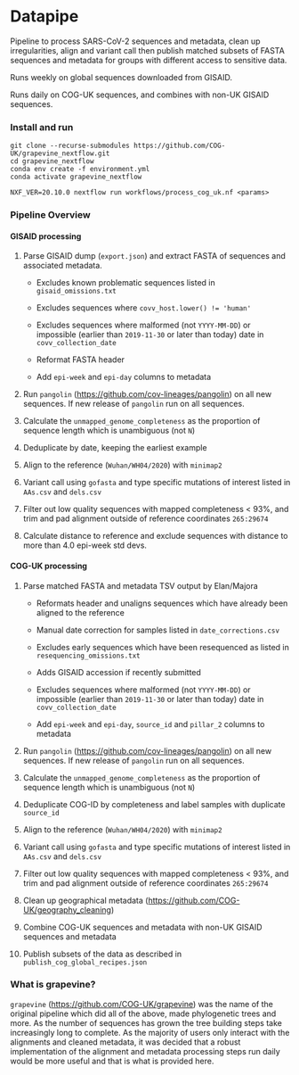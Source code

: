 # Datapipe

Pipeline to process SARS-CoV-2 sequences and metadata, clean up irregularities, align and variant call then publish matched subsets of FASTA sequences and metadata for groups with different access to sensitive data. 

Runs weekly on global sequences downloaded from GISAID.

Runs daily on COG-UK sequences, and combines with non-UK GISAID sequences.

### Install and run
	git clone --recurse-submodules https://github.com/COG-UK/grapevine_nextflow.git
	cd grapevine_nextflow
	conda env create -f environment.yml
	conda activate grapevine_nextflow

	NXF_VER=20.10.0 nextflow run workflows/process_cog_uk.nf <params>

### Pipeline Overview

#### GISAID processing

1. Parse GISAID dump (`export.json`) and extract FASTA of sequences and associated metadata. 

   - Excludes known problematic sequences listed in `gisaid_omissions.txt`

   - Excludes sequences where `covv_host.lower() != 'human'` 
   - Excludes sequences where malformed (not `YYYY-MM-DD`) or impossible (earlier than `2019-11-30` or later than today) date in `covv_collection_date`
   - Reformat FASTA header
   - Add `epi-week` and `epi-day` columns to metadata

2. Run `pangolin` (https://github.com/cov-lineages/pangolin) on all new sequences. If new release of `pangolin` run on all sequences.
3. Calculate the `unmapped_genome_completeness` as the proportion of sequence length which is unambiguous (not `N`)
4. Deduplicate by date, keeping the earliest example
5. Align to the reference (`Wuhan/WH04/2020`) with `minimap2`
6. Variant call using `gofasta` and type specific mutations of interest listed in `AAs.csv` and `dels.csv`
7. Filter out low quality sequences with mapped completeness < 93%, and trim and pad alignment outside of reference coordinates `265:29674`
8. Calculate distance to reference and exclude sequences with distance to more than 4.0 epi-week std devs.

#### COG-UK processing

1. Parse matched FASTA and metadata TSV output by Elan/Majora

   - Reformats header and unaligns sequences which have already been aligned to the reference

   - Manual date correction for samples listed in `date_corrections.csv`
   - Excludes early sequences which have been resequenced as listed in `resequencing_omissions.txt`
   - Adds GISAID accession if recently submitted

   - Excludes sequences where malformed (not `YYYY-MM-DD`) or impossible (earlier than `2019-11-30` or later than today) date in `covv_collection_date`
   - Add `epi-week` and `epi-day`, `source_id` and `pillar_2` columns to metadata

2. Run `pangolin` (https://github.com/cov-lineages/pangolin) on all new sequences. If new release of `pangolin` run on all sequences.
3. Calculate the `unmapped_genome_completeness` as the proportion of sequence length which is unambiguous (not `N`)
4. Deduplicate COG-ID by completeness and label samples with duplicate `source_id`
5. Align to the reference (`Wuhan/WH04/2020`) with `minimap2`
6. Variant call using `gofasta` and type specific mutations of interest listed in `AAs.csv` and `dels.csv`
7. Filter out low quality sequences with mapped completeness < 93%, and trim and pad alignment outside of reference coordinates `265:29674`
8. Clean up geographical metadata (https://github.com/COG-UK/geography_cleaning)
9. Combine COG-UK sequences and metadata with non-UK GISAID sequences and metadata
10. Publish subsets of the data as described in `publish_cog_global_recipes.json`

### What is grapevine?

`grapevine` (https://github.com/COG-UK/grapevine) was the name of the original pipeline which did all of the above, made phylogenetic trees and more. As the number of sequences has grown the tree building steps take increasingly long to complete. As the majority of users only interact with the alignments and cleaned metadata, it was decided that a robust implementation of the alignment and metadata processing steps run daily would be more useful and that is what is provided here.
